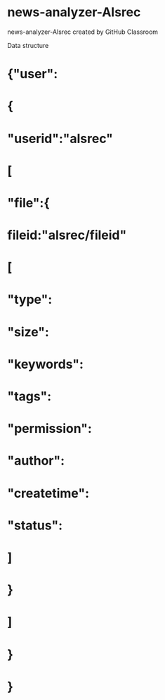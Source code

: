 # news-analyzer-Alsrec
news-analyzer-Alsrec created by GitHub Classroom


Data structure
# {"user":
#   {
#       "userid":"alsrec"
#       [
#           "file":{
#                   fileid:"alsrec/fileid"
#                      [
#                       "type":
#                       "size":
#                       "keywords":
#                       "tags":
#                       "permission":
#                       "author":
#                       "createtime":
#                       "status":
#                       ]
#                   }
#       ]
#   }
# }
